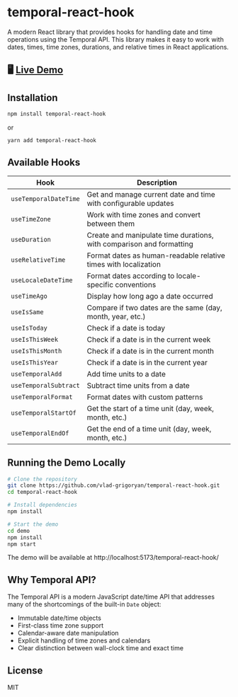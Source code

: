 # temporal-react-hook

A modern React library that provides hooks for handling date and time operations using the Temporal API. This library makes it easy to work with dates, times, time zones, durations, and relative times in React applications.

## 🖥️ [Live Demo](https://vlad-grigoryan.github.io/temporal-react-hook/)

## Installation

```bash
npm install temporal-react-hook
```

or

```bash
yarn add temporal-react-hook
```

## Available Hooks

| Hook | Description |
|------|-------------|
| `useTemporalDateTime` | Get and manage current date and time with configurable updates |
| `useTimeZone` | Work with time zones and convert between them |
| `useDuration` | Create and manipulate time durations, with comparison and formatting |
| `useRelativeTime` | Format dates as human-readable relative times with localization |
| `useLocaleDateTime` | Format dates according to locale-specific conventions |
| `useTimeAgo` | Display how long ago a date occurred |
| `useIsSame` | Compare if two dates are the same (day, month, year, etc.) |
| `useIsToday` | Check if a date is today |
| `useIsThisWeek` | Check if a date is in the current week |
| `useIsThisMonth` | Check if a date is in the current month |
| `useIsThisYear` | Check if a date is in the current year |
| `useTemporalAdd` | Add time units to a date |
| `useTemporalSubtract` | Subtract time units from a date |
| `useTemporalFormat` | Format dates with custom patterns |
| `useTemporalStartOf` | Get the start of a time unit (day, week, month, etc.) |
| `useTemporalEndOf` | Get the end of a time unit (day, week, month, etc.) |

## Running the Demo Locally

```bash
# Clone the repository
git clone https://github.com/vlad-grigoryan/temporal-react-hook.git
cd temporal-react-hook

# Install dependencies
npm install

# Start the demo
cd demo
npm install
npm start
```

The demo will be available at http://localhost:5173/temporal-react-hook/

## Why Temporal API?

The Temporal API is a modern JavaScript date/time API that addresses many of the shortcomings of the built-in `Date` object:

- Immutable date/time objects
- First-class time zone support
- Calendar-aware date manipulation
- Explicit handling of time zones and calendars
- Clear distinction between wall-clock time and exact time

## License

MIT
